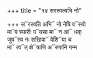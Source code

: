 +++
title = "१४ सरस्वत्यभि नो"

+++
स᳓रस्वति अभि᳓ नो नेषि व᳓स्यो  
मा᳓प स्फरीः प᳓यसा मा᳓ न आ᳓ धक्  
जुष᳓स्व नः सखिया᳓ वेशि᳓या च  
मा᳓ त्व᳓त् क्षे᳓त्राणि अ᳓रणानि गन्म